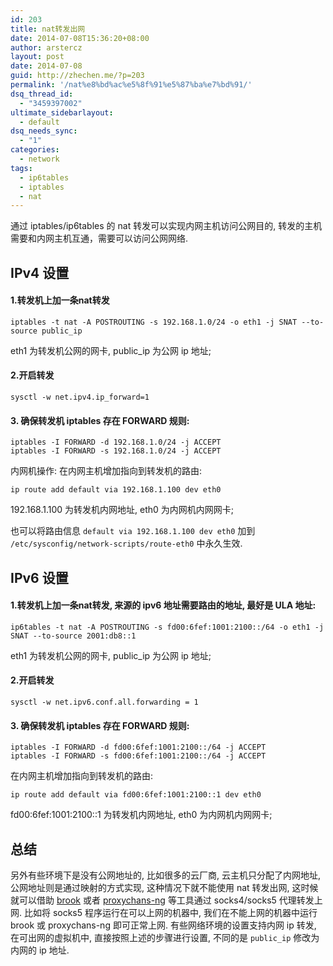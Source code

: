 ```yaml
---
id: 203
title: nat转发出网
date: 2014-07-08T15:36:20+08:00
author: arstercz
layout: post
date: 2014-07-08
guid: http://zhechen.me/?p=203
permalink: '/nat%e8%bd%ac%e5%8f%91%e5%87%ba%e7%bd%91/'
dsq_thread_id:
  - "3459397002"
ultimate_sidebarlayout:
  - default
dsq_needs_sync:
  - "1"
categories:
  - network
tags:
  - ip6tables
  - iptables
  - nat
---
```

通过 iptables/ip6tables 的 nat 转发可以实现内网主机访问公网目的, 转发的主机需要和内网主机互通，需要可以访问公网网络.

## IPv4 设置

#### 1.转发机上加一条nat转发
 
```
iptables -t nat -A POSTROUTING -s 192.168.1.0/24 -o eth1 -j SNAT --to-source public_ip
```

eth1 为转发机公网的网卡, public_ip 为公网 ip 地址;

#### 2.开启转发

```
sysctl -w net.ipv4.ip_forward=1
```

#### 3. 确保转发机 iptables 存在 FORWARD 规则:

```
iptables -I FORWARD -d 192.168.1.0/24 -j ACCEPT
iptables -I FORWARD -s 192.168.1.0/24 -j ACCEPT
```

内网机操作:
在内网主机增加指向到转发机的路由: 
```
ip route add default via 192.168.1.100 dev eth0
```
192.168.1.100 为转发机内网地址, eth0 为内网机内网网卡;

也可以将路由信息 `default via 192.168.1.100 dev eth0` 加到 `/etc/sysconfig/network-scripts/route-eth0` 中永久生效.

## IPv6 设置

#### 1.转发机上加一条nat转发, 来源的 ipv6 地址需要路由的地址, 最好是 ULA 地址:
 
```
ip6tables -t nat -A POSTROUTING -s fd00:6fef:1001:2100::/64 -o eth1 -j SNAT --to-source 2001:db8::1
```

eth1 为转发机公网的网卡, public_ip 为公网 ip 地址;

#### 2.开启转发

```
sysctl -w net.ipv6.conf.all.forwarding = 1
```

#### 3. 确保转发机 iptables 存在 FORWARD 规则:

```
iptables -I FORWARD -d fd00:6fef:1001:2100::/64 -j ACCEPT
iptables -I FORWARD -s fd00:6fef:1001:2100::/64 -j ACCEPT
```

在内网主机增加指向到转发机的路由: 
```
ip route add default via fd00:6fef:1001:2100::1 dev eth0
```
fd00:6fef:1001:2100::1 为转发机内网地址, eth0 为内网机内网网卡;

## 总结

另外有些环境下是没有公网地址的, 比如很多的云厂商, 云主机只分配了内网地址, 公网地址则是通过映射的方式实现, 这种情况下就不能使用 nat 转发出网, 这时候就可以借助 [brook](https://github.com/txthinking/brook) 或者 [proxychans-ng](https://github.com/rofl0r/proxychains-ng) 等工具通过 socks4/socks5 代理转发上网. 比如将 socks5 程序运行在可以上网的机器中, 我们在不能上网的机器中运行 brook 或 proxychans-ng 即可正常上网. 有些网络环境的设置支持内网 ip 转发, 在可出网的虚拟机中, 直接按照上述的步骤进行设置, 不同的是 `public_ip` 修改为内网的 ip 地址.
